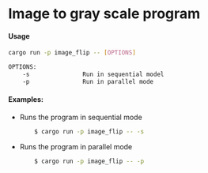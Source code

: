 # Image to gray scale program
#### Usage
```bash
cargo run -p image_flip -- [OPTIONS] 

OPTIONS:
    -s               Run in sequential model
    -p               Run in parallel mode

```

#### Examples:
- Runs the program in sequential mode
    ```bash
        $ cargo run -p image_flip -- -s
    ```
- Runs the program in parallel mode
    ```bash
        $ cargo run -p image_flip -- -p
    ```
